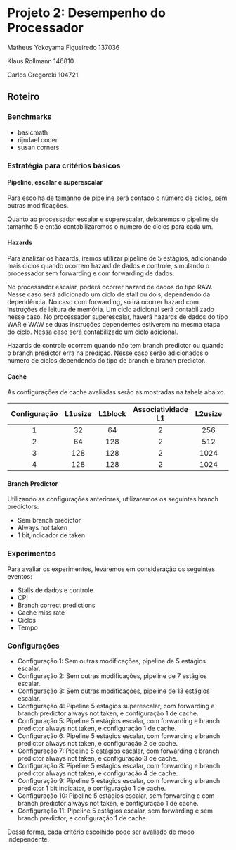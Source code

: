 # Projeto 2: Desempenho do Processador

Matheus Yokoyama Figueiredo     137036

Klaus Rollmann                  146810

Carlos Gregoreki                104721

## Roteiro

### Benchmarks

* basicmath
* rijndael coder
* susan corners

### Estratégia para critérios básicos

#### Pipeline, escalar e superescalar

Para escolha de tamanho de pipeline será contado o número de ciclos, sem outras modificações.

Quanto ao processador escalar e superescalar, deixaremos o pipeline de tamanho 5 e então contabilizaremos o numero de ciclos para cada um.

#### Hazards

Para analizar os hazards, iremos utilizar pipeline de 5 estágios, adicionando mais ciclos quando ocorrem hazard de dados e controle, simulando o processador sem forwarding e com forwarding de dados.

No processador escalar, poderá ocorrer hazard de dados do tipo RAW. Nesse caso será adicionado um ciclo de stall ou dois, dependendo da dependência. No caso com forwarding, só irá ocorrer hazard com instruções de leitura de memória. Um ciclo adicional será contabilizado nesse caso.
No processador superescalar, haverá hazards de dados do tipo WAR e WAW se duas instruções dependentes estiverem na mesma etapa do ciclo. Nessa caso será contabilizado um ciclo adicional.

Hazards de controle ocorrem quando não tem branch predictor ou quando o branch predictor erra na predição. Nesse caso serão adicionados o número de ciclos dependendo do tipo de branch e branch predictor.

#### Cache
As configurações de cache avaliadas serão as mostradas na tabela abaixo.

| Configuração | L1usize| L1block | Associatividade L1 | L2usize | L2block | Associatividade L2 |
|:------------:|:------:|:-------:|:------------------:|:------:|:-------:|:------------------:|
|       1      |   32   |    64   |          2         |   256  |   1024  |          2         |
|       2      |   64   |   128   |          2         |   512  |   1024  |          2         |
|       3      |   128  |   128   |          2         |  1024  |   2048  |          2         |
|       4      |   128  |   128   |          2         |  1024  |   2048  |          4         |

#### Branch Predictor
Utilizando as configurações anteriores, utilizaremos os seguintes branch predictors:

* Sem branch predictor
* Always not taken
* 1 bit,indicador de taken

### Experimentos

Para avaliar os experimentos, levaremos em consideração os seguintes eventos:
* Stalls de dados e controle
* CPI
* Branch correct predictions
* Cache miss rate
* Ciclos
* Tempo

### Configurações
* Configuração 1: Sem outras modificações, pipeline de 5 estágios escalar.
* Configuração 2: Sem outras modificações, pipeline de 7 estágios escalar.
* Configuração 3: Sem outras modificações, pipeline de 13 estágios escalar.
* Configuração 4: Pipeline 5 estágios superescalar, com forwarding e branch predictor always not taken, e configuração 1 de cache.
* Configuração 5: Pipeline 5 estágios escalar, com forwarding e branch predictor always not taken, e configuração 1 de cache.
* Configuração 6: Pipeline 5 estágios escalar, com forwarding e branch predictor always not taken, e configuração 2 de cache.
* Configuração 7: Pipeline 5 estágios escalar, com forwarding e branch predictor always not taken, e configuração 3 de cache.
* Configuração 8: Pipeline 5 estágios escalar, com forwarding e branch predictor always not taken, e configuração 4 de cache.
* Configuração 9: Pipeline 5 estágios escalar, com forwarding e branch predictor 1 bit indicator, e configuração 1 de cache.
* Configuração 10: Pipeline 5 estágios escalar, sem forwarding e com branch predictor always not taken, e configuração 1 de cache.
* Configuração 11: Pipeline 5 estágios escalar, sem forwarding e sem branch predictor, e configuração 1 de cache.

Dessa forma, cada critério escolhido pode ser avaliado de modo independente.

